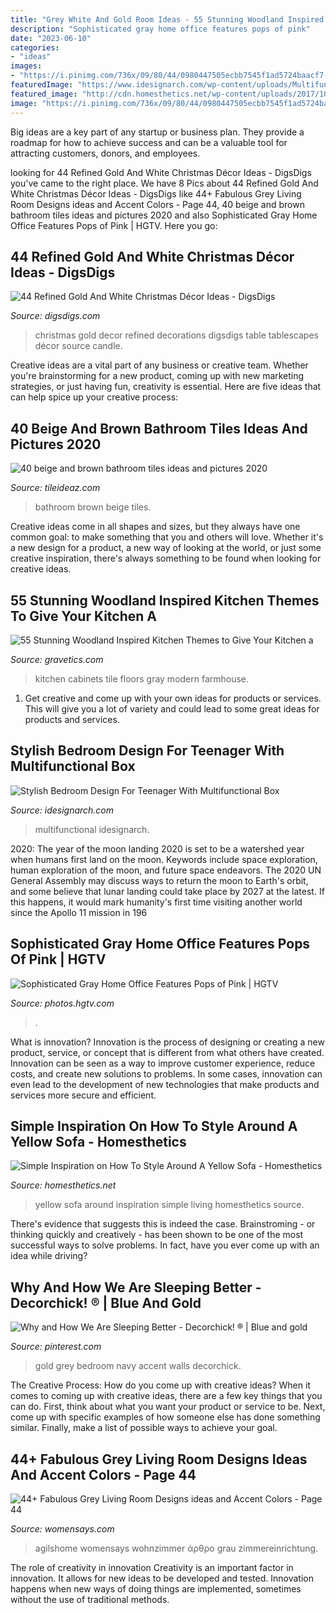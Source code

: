 ```yaml
---
title: "Grey White And Gold Room Ideas - 55 Stunning Woodland Inspired Kitchen Themes To Give Your Kitchen A"
description: "Sophisticated gray home office features pops of pink"
date: "2023-06-10"
categories:
- "ideas"
images:
- "https://i.pinimg.com/736x/09/80/44/0980447505ecbb7545f1ad5724baacf7--navy-accent-walls-navy-walls.jpg"
featuredImage: "https://www.idesignarch.com/wp-content/uploads/Multifunctional-Bedroom-Box_5.jpg"
featured_image: "http://cdn.homesthetics.net/wp-content/uploads/2017/10/blue-and-yellow-living-room.jpg"
image: "https://i.pinimg.com/736x/09/80/44/0980447505ecbb7545f1ad5724baacf7--navy-accent-walls-navy-walls.jpg"
---
```



Big ideas are a key part of any startup or business plan. They provide a roadmap for how to achieve success and can be a valuable tool for attracting customers, donors, and employees.

	

		
looking for 44 Refined Gold And White Christmas Décor Ideas - DigsDigs you've came to the right place. We have 8 Pics about 44 Refined Gold And White Christmas Décor Ideas - DigsDigs like 44+ Fabulous Grey Living Room Designs ideas and Accent Colors - Page 44, 40 beige and brown bathroom tiles ideas and pictures 2020 and also Sophisticated Gray Home Office Features Pops of Pink | HGTV. Here you go:
		
    
## 44 Refined Gold And White Christmas Décor Ideas - DigsDigs

<img loading=lazy src="http://www.digsdigs.com/photos/refined-gold-and-white-christmas-decor-ideas-23.jpg" onerror="this.onerror=null;this.src='https://tse4.mm.bing.net/th?id=OIP.pgzsI54rAKRi2QVkKoYGCwHaLH&amp;pid=15.1';" alt="44 Refined Gold And White Christmas Décor Ideas - DigsDigs">

_Source: digsdigs.com_

>christmas gold decor refined decorations digsdigs table tablescapes décor source candle. 

	

Creative ideas are a vital part of any business or creative team. Whether you're brainstorming for a new product, coming up with new marketing strategies, or just having fun, creativity is essential. Here are five ideas that can help spice up your creative process:

    
## 40 Beige And Brown Bathroom Tiles Ideas And Pictures 2020

<img loading=lazy src="https://www.tileideaz.com/wp-content/uploads/2015/03/beige_and_brown_bathroom_tiles_2.jpg" onerror="this.onerror=null;this.src='https://tse1.mm.bing.net/th?id=OIP.pSwBXm7Kiy0WnBv3607wUgHaJ4&amp;pid=15.1';" alt="40 beige and brown bathroom tiles ideas and pictures 2020">

_Source: tileideaz.com_

>bathroom brown beige tiles. 

	

Creative ideas come in all shapes and sizes, but they always have one common goal: to make something that you and others will love. Whether it's a new design for a product, a new way of looking at the world, or just some creative inspiration, there's always something to be found when looking for creative ideas.

    
## 55 Stunning Woodland Inspired Kitchen Themes To Give Your Kitchen A

<img loading=lazy src="https://www.gravetics.com/wp-content/uploads/2017/09/Modern-Farmhouse-Kitchen.-Gray-tile-floors-white-cabinets..jpg" onerror="this.onerror=null;this.src='https://tse4.mm.bing.net/th?id=OIP.T3eeW0y5eLou0ha9V-oL1wHaLH&amp;pid=15.1';" alt="55 Stunning Woodland Inspired Kitchen Themes to Give Your Kitchen a">

_Source: gravetics.com_

>kitchen cabinets tile floors gray modern farmhouse. 

	

1. Get creative and come up with your own ideas for products or services. This will give you a lot of variety and could lead to some great ideas for products and services.

    
## Stylish Bedroom Design For Teenager With Multifunctional Box

<img loading=lazy src="https://www.idesignarch.com/wp-content/uploads/Multifunctional-Bedroom-Box_5.jpg" onerror="this.onerror=null;this.src='https://tse1.mm.bing.net/th?id=OIP.SWPCbeukBZpzN3BQqFi5LQHaLB&amp;pid=15.1';" alt="Stylish Bedroom Design For Teenager With Multifunctional Box">

_Source: idesignarch.com_

>multifunctional idesignarch. 

	

2020: The year of the moon landing
2020 is set to be a watershed year when humans first land on the moon. Keywords include space exploration, human exploration of the moon, and future space endeavors. The 2020 UN General Assembly may discuss ways to return the moon to Earth's orbit, and some believe that lunar landing could take place by 2027 at the latest. If this happens, it would mark humanity's first time visiting another world since the Apollo 11 mission in 196
    
## Sophisticated Gray Home Office Features Pops Of Pink | HGTV

<img loading=lazy src="https://hgtvhome.sndimg.com/content/dam/images/hgtv/fullset/2014/12/9/0/Baker-Design-Group_Pops-of-Pink-Home-Office_Wide.jpg.rend.hgtvcom.616.924.suffix/1418141406343.jpeg" onerror="this.onerror=null;this.src='https://tse2.mm.bing.net/th?id=OIP.0KI3uiwm2n4hO9yTeQie2gHaLH&amp;pid=15.1';" alt="Sophisticated Gray Home Office Features Pops of Pink | HGTV">

_Source: photos.hgtv.com_

>. 

	

What is innovation?
Innovation is the process of designing or creating a new product, service, or concept that is different from what others have created. Innovation can be seen as a way to improve customer experience, reduce costs, and create new solutions to problems. In some cases, innovation can even lead to the development of new technologies that make products and services more secure and efficient.

    
## Simple Inspiration On How To Style Around A Yellow Sofa - Homesthetics

<img loading=lazy src="http://cdn.homesthetics.net/wp-content/uploads/2017/10/blue-and-yellow-living-room.jpg" onerror="this.onerror=null;this.src='https://tse4.mm.bing.net/th?id=OIP.JUTXS-DHAME4JfDsaoTTTgHaE8&amp;pid=15.1';" alt="Simple Inspiration on How To Style Around A Yellow Sofa - Homesthetics">

_Source: homesthetics.net_

>yellow sofa around inspiration simple living homesthetics source. 

	

There's evidence that suggests this is indeed the case. Brainstroming - or thinking quickly and creatively - has been shown to be one of the most successful ways to solve problems. In fact, have you ever come up with an idea while driving?

    
## Why And How We Are Sleeping Better - Decorchick! ® | Blue And Gold

<img loading=lazy src="https://i.pinimg.com/736x/09/80/44/0980447505ecbb7545f1ad5724baacf7--navy-accent-walls-navy-walls.jpg" onerror="this.onerror=null;this.src='https://tse1.mm.bing.net/th?id=OIP.hMmwDliU8rsi5KfUQWk0LAHaLG&amp;pid=15.1';" alt="Why and How We Are Sleeping Better - Decorchick! ® | Blue and gold">

_Source: pinterest.com_

>gold grey bedroom navy accent walls decorchick. 

	

The Creative Process: How do you come up with creative ideas?
When it comes to coming up with creative ideas, there are a few key things that you can do. First, think about what you want your product or service to be. Next, come up with specific examples of how someone else has done something similar. Finally, make a list of possible ways to achieve your goal.

    
## 44+ Fabulous Grey Living Room Designs Ideas And Accent Colors - Page 44

<img loading=lazy src="https://www.womensays.com/wp-content/uploads/2020/03/Fabulous-Grey-Living-Room-Designs-ideas-and-Accent-Colors-33.jpg" onerror="this.onerror=null;this.src='https://tse1.mm.bing.net/th?id=OIP.xVXRYNL8STqERdUMabNGYgHaLH&amp;pid=15.1';" alt="44+ Fabulous Grey Living Room Designs ideas and Accent Colors - Page 44">

_Source: womensays.com_

>agilshome womensays wohnzimmer άρθρο grau zimmereinrichtung. 

	

The role of creativity in innovation
Creativity is an important factor in innovation. It allows for new ideas to be developed and tested. Innovation happens when new ways of doing things are implemented, sometimes without the use of traditional methods.

